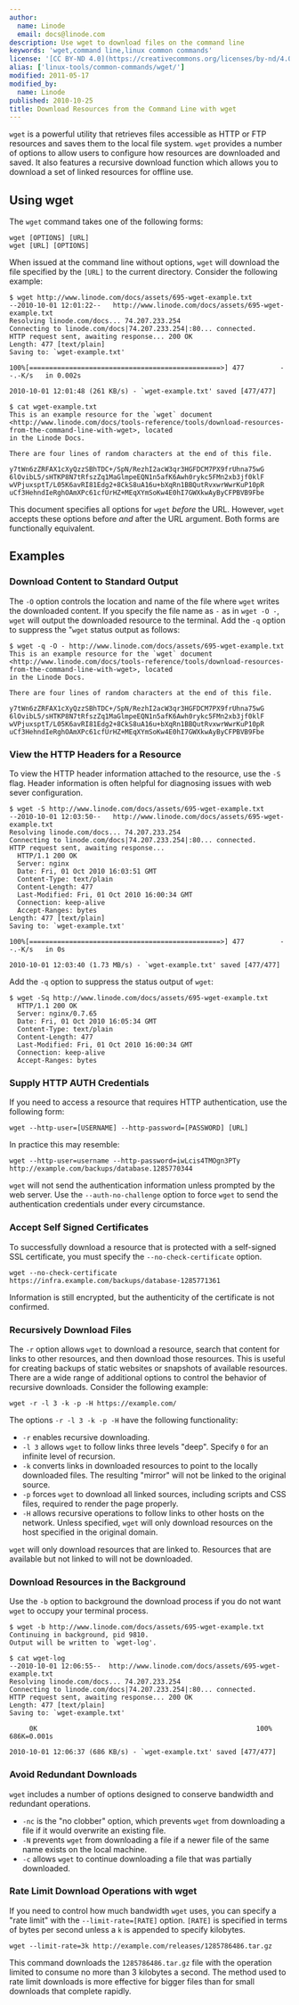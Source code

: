 ```yaml
---
author:
  name: Linode
  email: docs@linode.com
description: Use wget to download files on the command line
keywords: 'wget,command line,linux common commands'
license: '[CC BY-ND 4.0](https://creativecommons.org/licenses/by-nd/4.0)'
alias: ['linux-tools/common-commands/wget/']
modified: 2011-05-17
modified_by:
  name: Linode
published: 2010-10-25
title: Download Resources from the Command Line with wget
---
```


`wget` is a powerful utility that retrieves files accessible as HTTP or FTP resources and saves them to the local file system. `wget` provides a number of options to allow users to configure how resources are downloaded and saved. It also features a recursive download function which allows you to download a set of linked resources for offline use.

## Using wget

The `wget` command takes one of the following forms:

    wget [OPTIONS] [URL]
    wget [URL] [OPTIONS]

When issued at the command line without options, `wget` will download the file specified by the `[URL]` to the current directory. Consider the following example:

    $ wget http://www.linode.com/docs/assets/695-wget-example.txt
    --2010-10-01 12:01:22--   http://www.linode.com/docs/assets/695-wget-example.txt
    Resolving linode.com/docs... 74.207.233.254
    Connecting to linode.com/docs|74.207.233.254|:80... connected.
    HTTP request sent, awaiting response... 200 OK
    Length: 477 [text/plain]
    Saving to: `wget-example.txt'

    100%[================================================>] 477         --.-K/s   in 0.002s  

    2010-10-01 12:01:48 (261 KB/s) - `wget-example.txt' saved [477/477]

    $ cat wget-example.txt
    This is an example resource for the `wget` document
    <http://www.linode.com/docs/tools-reference/tools/download-resources-from-the-command-line-with-wget>, located
    in the Linode Docs.

    There are four lines of random characters at the end of this file. 

    y7tWn6zZRFAX1cXyQzzSBhTDC+/SpN/RezhI2acW3qr3HGFDCM7PX9frUhna75wG
    6lOvibL5/sHTKP8N7tRfszZq1MaGlmpeEQN1n5afK6Awh0rykc5FMn2xb3jf0klF
    wVPjuxsptT/L05K6avRI81Edg2+8CkS8uA16u+bXqRn1BBQutRvxwrWwrKuP10pR
    uCf3HehndIeRghOAmXPc61cfUrHZ+MEqXYmSoKw4E0hI7GWXkwAyByCFPBVB9Fbe

This document specifies all options for `wget` *before* the URL. However, `wget` accepts these options before *and* after the URL argument. Both forms are functionally equivalent.

## Examples

### Download Content to Standard Output

The `-O` option controls the location and name of the file where `wget` writes the downloaded content. If you specify the file name as `-` as in `wget -O -`, `wget` will output the downloaded resource to the terminal. Add the `-q` option to suppress the "`wget` status output as follows:

    $ wget -q -O - http://www.linode.com/docs/assets/695-wget-example.txt
    This is an example resource for the `wget` document
    <http://www.linode.com/docs/tools-reference/tools/download-resources-from-the-command-line-with-wget>, located
    in the Linode Docs.

    There are four lines of random characters at the end of this file. 

    y7tWn6zZRFAX1cXyQzzSBhTDC+/SpN/RezhI2acW3qr3HGFDCM7PX9frUhna75wG
    6lOvibL5/sHTKP8N7tRfszZq1MaGlmpeEQN1n5afK6Awh0rykc5FMn2xb3jf0klF
    wVPjuxsptT/L05K6avRI81Edg2+8CkS8uA16u+bXqRn1BBQutRvxwrWwrKuP10pR
    uCf3HehndIeRghOAmXPc61cfUrHZ+MEqXYmSoKw4E0hI7GWXkwAyByCFPBVB9Fbe

### View the HTTP Headers for a Resource

To view the HTTP header information attached to the resource, use the `-S` flag. Header information is often helpful for diagnosing issues with web sever configuration.

    $ wget -S http://www.linode.com/docs/assets/695-wget-example.txt
    --2010-10-01 12:03:50--   http://www.linode.com/docs/assets/695-wget-example.txt
    Resolving linode.com/docs... 74.207.233.254
    Connecting to linode.com/docs|74.207.233.254|:80... connected.
    HTTP request sent, awaiting response... 
      HTTP/1.1 200 OK
      Server: nginx
      Date: Fri, 01 Oct 2010 16:03:51 GMT
      Content-Type: text/plain
      Content-Length: 477
      Last-Modified: Fri, 01 Oct 2010 16:00:34 GMT
      Connection: keep-alive
      Accept-Ranges: bytes
    Length: 477 [text/plain]
    Saving to: `wget-example.txt'

    100%[================================================>] 477         --.-K/s   in 0s      

    2010-10-01 12:03:40 (1.73 MB/s) - `wget-example.txt' saved [477/477]

Add the `-q` option to suppress the status output of `wget`:

    $ wget -Sq http://www.linode.com/docs/assets/695-wget-example.txt
      HTTP/1.1 200 OK
      Server: nginx/0.7.65
      Date: Fri, 01 Oct 2010 16:05:34 GMT
      Content-Type: text/plain
      Content-Length: 477
      Last-Modified: Fri, 01 Oct 2010 16:00:34 GMT
      Connection: keep-alive
      Accept-Ranges: bytes

### Supply HTTP AUTH Credentials

If you need to access a resource that requires HTTP authentication, use the following form:

    wget --http-user=[USERNAME] --http-password=[PASSWORD] [URL] 

In practice this may resemble:

    wget --http-user=username --http-password=iwLcis4TMOgn3PTy http://example.com/backups/database.1285770344

`wget` will not send the authentication information unless prompted by the web server. Use the `--auth-no-challenge` option to force `wget` to send the authentication credentials under every circumstance.

### Accept Self Signed Certificates

To successfully download a resource that is protected with a self-signed SSL certificate, you must specify the `--no-check-certificate` option.

    wget --no-check-certificate https://infra.example.com/backups/database-1285771361

Information is still encrypted, but the authenticity of the certificate is not confirmed.

### Recursively Download Files

The `-r` option allows `wget` to download a resource, search that content for links to other resources, and then download those resources. This is useful for creating backups of static websites or snapshots of available resources. There are a wide range of additional options to control the behavior of recursive downloads. Consider the following example:

    wget -r -l 3 -k -p -H https://example.com/

The options `-r -l 3 -k -p -H` have the following functionality:

-   `-r` enables recursive downloading.
-   `-l 3` allows `wget` to follow links three levels "deep". Specify `0` for an infinite level of recursion.
-   `-k` converts links in downloaded resources to point to the locally downloaded files. The resulting "mirror" will not be linked to the original source.
-   `-p` forces `wget` to download all linked sources, including scripts and CSS files, required to render the page properly.
-   `-H` allows recursive operations to follow links to other hosts on the network. Unless specified, `wget` will only download resources on the host specified in the original domain.

`wget` will only download resources that are linked to. Resources that are available but not linked to will not be downloaded.

### Download Resources in the Background

Use the `-b` option to background the download process if you do not want `wget` to occupy your terminal process.

    $ wget -b http://www.linode.com/docs/assets/695-wget-example.txt
    Continuing in background, pid 9810.
    Output will be written to `wget-log'.

    $ cat wget-log
    --2010-10-01 12:06:55--  http://www.linode.com/docs/assets/695-wget-example.txt
    Resolving linode.com/docs... 74.207.233.254
    Connecting to linode.com/docs|74.207.233.254|:80... connected.
    HTTP request sent, awaiting response... 200 OK
    Length: 477 [text/plain]
    Saving to: `wget-example.txt'

         0K                                                       100%  686K=0.001s

    2010-10-01 12:06:37 (686 KB/s) - `wget-example.txt' saved [477/477]

### Avoid Redundant Downloads

`wget` includes a number of options designed to conserve bandwidth and redundant operations.

-   `-nc` is the "no clobber" option, which prevents `wget` from downloading a file if it would overwrite an existing file.
-   `-N` prevents `wget` from downloading a file if a newer file of the same name exists on the local machine.
-   `-c` allows `wget` to continue downloading a file that was partially downloaded.

### Rate Limit Download Operations with wget

If you need to control how much bandwidth `wget` uses, you can specify a "rate limit" with the `--limit-rate=[RATE]` option. `[RATE]` is specified in terms of bytes per second unless a `k` is appended to specify kilobytes.

    wget --limit-rate=3k http://example.com/releases/1285786486.tar.gz

This command downloads the `1285786486.tar.gz` file with the operation limited to consume no more than 3 kilobytes a second. The method used to rate limit downloads is more effective for bigger files than for small downloads that complete rapidly.
